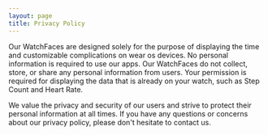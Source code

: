 ```yaml
---
layout: page
title: Privacy Policy
---
```


Our WatchFaces are designed solely for the purpose of displaying the time and customizable complications on wear os devices.  No personal information is required to use our apps. Our WatchFaces do not collect, store, or share any personal information from users.
Your permission is required for displaying the data that is already on your watch, such as Step Count and Heart Rate.

We value the privacy and security of our users and strive to protect their personal information at all times.
If you have any questions or concerns about our privacy policy, please don't hesitate to contact us.
